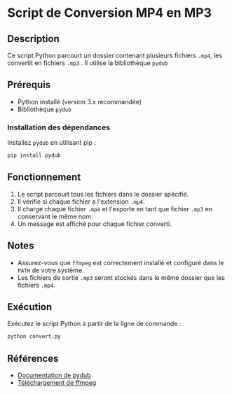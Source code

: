 
# Script de Conversion MP4 en MP3

## Description
Ce script Python parcourt un dossier contenant plusieurs fichiers `.mp4`, les convertit en fichiers `.mp3` . Il utilise la bibliothèque `pydub` 

## Prérequis
- Python installé (version 3.x recommandée)
- Bibliothèque `pydub`

### Installation des dépendances
Installez `pydub` en utilisant pip :
```bash
pip install pydub
```


## Fonctionnement
1. Le script parcourt tous les fichiers dans le dossier spécifié.
2. Il vérifie si chaque fichier a l'extension `.mp4`.
3. Il charge chaque fichier `.mp4` et l'exporte en tant que fichier `.mp3` en conservant le même nom.
4. Un message est affiché pour chaque fichier converti.

## Notes
- Assurez-vous que `ffmpeg` est correctement installé et configuré dans le `PATH` de votre système.
- Les fichiers de sortie `.mp3` seront stockés dans le même dossier que les fichiers `.mp4`.

## Exécution
Exécutez le script Python à partir de la ligne de commande :
```bash
python convert.py
```


## Références
- [Documentation de pydub](https://pydub.com/)
- [Téléchargement de ffmpeg](https://ffmpeg.org/download.html)
